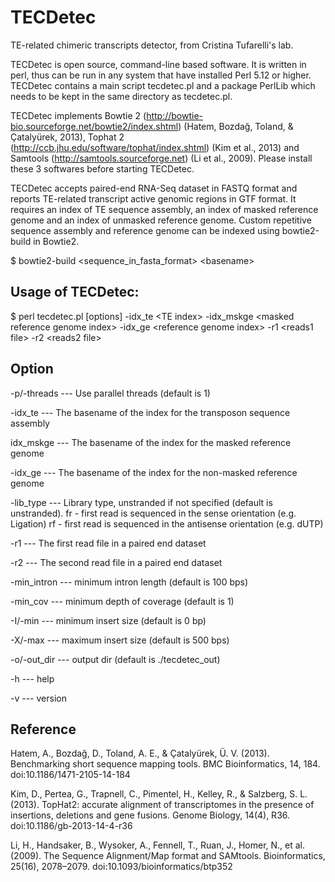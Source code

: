 TECDetec
========

TE-related chimeric transcripts detector, from Cristina Tufarelli's lab. 

TECDetec is open source, command-line based software. It is written in perl, thus can be run in any system that have installed Perl 5.12 or higher. TECDetec contains a main script tecdetec.pl and a package PerlLib which needs to be kept in the same directory as tecdetec.pl.

TECDetec implements Bowtie 2 (http://bowtie-bio.sourceforge.net/bowtie2/index.shtml) (Hatem, Bozdağ, Toland, & Çatalyürek, 2013), Tophat 2 (http://ccb.jhu.edu/software/tophat/index.shtml) (Kim et al., 2013) and Samtools (http://samtools.sourceforge.net) (Li et al., 2009). Please install these 3 softwares before starting TECDetec.

TECDetec accepts paired-end RNA-Seq dataset in FASTQ format and reports TE-related transcript active genomic regions in GTF format. It requires an index of TE sequence assembly, an index of masked reference genome and an index of unmasked reference genome. Custom repetitive sequence assembly and reference genome can be indexed using bowtie2-build in Bowtie2.

$ bowtie2-build \<sequence_in_fasta_format\> \<basename\>

Usage of TECDetec:
------------------

$ perl tecdetec.pl [options] -idx\_te \<TE index\> -idx\_mskge \<masked reference genome index\> -idx_ge \<reference genome index> -r1 <reads1 file\> -r2 \<reads2 file\>

Option
------------------------------

-p/-threads --- Use parallel threads (default is 1)

-idx_te ---	The basename of the index for the transposon sequence assembly

idx_mskge --- The basename of the index for the masked reference genome

-idx_ge --- The basename of the index for the non-masked reference genome

-lib_type ---	Library type, unstranded if not specified (default is unstranded).
                  fr - first read is sequenced in the sense orientation (e.g. Ligation)
                  rf - first read is sequenced in the antisense orientation (e.g. dUTP)
                  
-r1	--- The first read file in a paired end dataset

-r2 --- The second read file in a paired end dataset

-min_intron --- minimum intron length (default is 100 bps)

-min\_cov --- minimum depth of coverage (default is 1)

-I/-min --- minimum insert size (default is 0 bp)

-X/-max --- maximum insert size (default is 500 bps)

-o/-out\_dir --- output dir (default is ./tecdetec\_out)

-h --- help

-v --- version


Reference
---------

Hatem, A., Bozdağ, D., Toland, A. E., & Çatalyürek, Ü. V. (2013). Benchmarking short sequence mapping tools. BMC Bioinformatics, 14, 184. doi:10.1186/1471-2105-14-184

Kim, D., Pertea, G., Trapnell, C., Pimentel, H., Kelley, R., & Salzberg, S. L. (2013). TopHat2: accurate alignment of transcriptomes in the presence of insertions, deletions and gene fusions. Genome Biology, 14(4), R36. doi:10.1186/gb-2013-14-4-r36

Li, H., Handsaker, B., Wysoker, A., Fennell, T., Ruan, J., Homer, N., et al. (2009). The Sequence Alignment/Map format and SAMtools. Bioinformatics, 25(16), 2078–2079. doi:10.1093/bioinformatics/btp352

